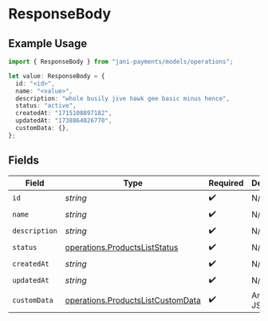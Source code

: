 # ResponseBody

## Example Usage

```typescript
import { ResponseBody } from "jani-payments/models/operations";

let value: ResponseBody = {
  id: "<id>",
  name: "<value>",
  description: "whole busily jive hawk gee basic minus hence",
  status: "active",
  createdAt: "1715108897182",
  updatedAt: "1738864026770",
  customData: {},
};
```

## Fields

| Field                                                                                  | Type                                                                                   | Required                                                                               | Description                                                                            |
| -------------------------------------------------------------------------------------- | -------------------------------------------------------------------------------------- | -------------------------------------------------------------------------------------- | -------------------------------------------------------------------------------------- |
| `id`                                                                                   | *string*                                                                               | :heavy_check_mark:                                                                     | N/A                                                                                    |
| `name`                                                                                 | *string*                                                                               | :heavy_check_mark:                                                                     | N/A                                                                                    |
| `description`                                                                          | *string*                                                                               | :heavy_check_mark:                                                                     | N/A                                                                                    |
| `status`                                                                               | [operations.ProductsListStatus](../../models/operations/productsliststatus.md)         | :heavy_check_mark:                                                                     | N/A                                                                                    |
| `createdAt`                                                                            | *string*                                                                               | :heavy_check_mark:                                                                     | N/A                                                                                    |
| `updatedAt`                                                                            | *string*                                                                               | :heavy_check_mark:                                                                     | N/A                                                                                    |
| `customData`                                                                           | [operations.ProductsListCustomData](../../models/operations/productslistcustomdata.md) | :heavy_check_mark:                                                                     | Any valid JSON value                                                                   |